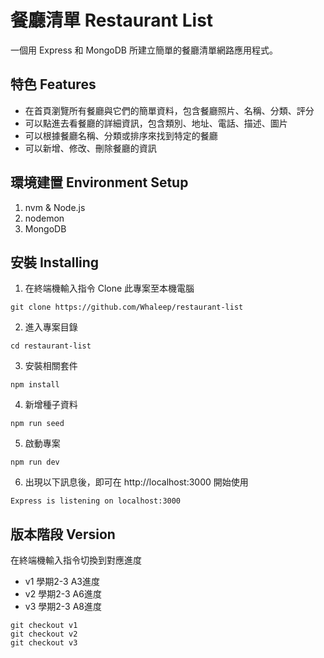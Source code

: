 # 餐廳清單 Restaurant List
一個用 Express 和 MongoDB 所建立簡單的餐廳清單網路應用程式。

## 特色 Features
- 在首頁瀏覽所有餐廳與它們的簡單資料，包含餐廳照片、名稱、分類、評分
- 可以點進去看餐廳的詳細資訊，包含類別、地址、電話、描述、圖片
- 可以根據餐廳名稱、分類或排序來找到特定的餐廳
- 可以新增、修改、刪除餐廳的資訊

## 環境建置 Environment Setup

1. nvm & Node.js
2. nodemon
3. MongoDB

## 安裝 Installing

1. 在終端機輸入指令 Clone 此專案至本機電腦
```
git clone https://github.com/Whaleep/restaurant-list
```
2. 進入專案目錄
```
cd restaurant-list
```
3. 安裝相關套件
```
npm install
```
4. 新增種子資料
```
npm run seed
```
5. 啟動專案
```
npm run dev
```
6. 出現以下訊息後，即可在 http://localhost:3000 開始使用
```
Express is listening on localhost:3000
```

## 版本階段 Version

在終端機輸入指令切換到對應進度
- v1 學期2-3 A3進度
- v2 學期2-3 A6進度
- v3 學期2-3 A8進度
```
git checkout v1
git checkout v2
git checkout v3
```
